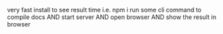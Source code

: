 very fast install to see result time
i.e. 
npm i
run some cli command to compile docs 
AND start server 
AND open browser
AND show the result in browser

